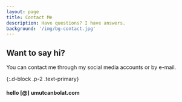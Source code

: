```yaml
---
layout: page
title: Contact Me
description: Have questions? I have answers.
background: '/img/bg-contact.jpg'
---
```


## Want to say hi?

You can contact me through my social media accounts or by e-mail.

{:.d-block .p-2 .text-primary}
#### hello [@] umutcanbolat.com

